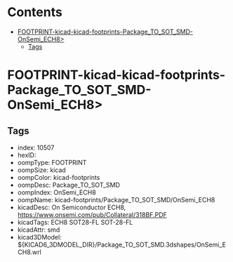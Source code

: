



Contents
========

* [FOOTPRINT-kicad-kicad-footprints-Package_TO_SOT_SMD-OnSemi_ECH8>](#footprint-kicad-kicad-footprints-package_to_sot_smd-onsemi_ech8)
	* [Tags](#tags)

# FOOTPRINT-kicad-kicad-footprints-Package_TO_SOT_SMD-OnSemi_ECH8>

## Tags

- index: 10507
- hexID: 
- oompType: FOOTPRINT
- oompSize: kicad
- oompColor: kicad-footprints
- oompDesc: Package_TO_SOT_SMD
- oompIndex: OnSemi_ECH8
- oompName: kicad-footprints/Package_TO_SOT_SMD/OnSemi_ECH8
- kicadDesc: On Semiconductor ECH8, https://www.onsemi.com/pub/Collateral/318BF.PDF
- kicadTags: ECH8 SOT28-FL SOT-28-FL
- kicadAttr: smd
- kicad3DModel: ${KICAD6_3DMODEL_DIR}/Package_TO_SOT_SMD.3dshapes/OnSemi_ECH8.wrl
